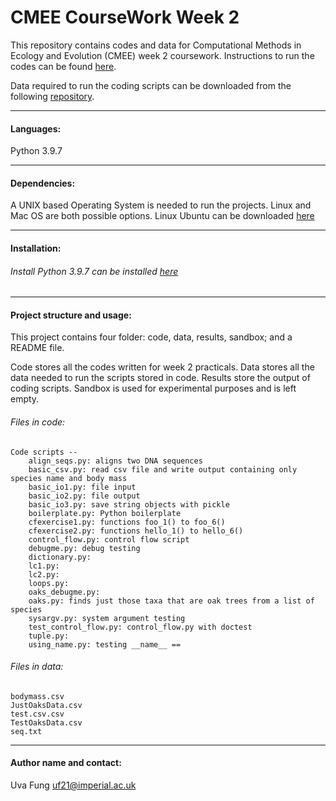 # CMEE CourseWork Week 2

This repository contains codes and data for Computational Methods in Ecology and Evolution (CMEE) week 2 coursework.
Instructions to run the codes can be found [here](https://mhasoba.github.io/TheMulQuaBio/intro.html).

Data required to run the coding scripts can be downloaded from the following [repository](https://github.com/mhasoba/TheMulQuaBio).

***

#### Languages:
Python 3.9.7

***********
#### Dependencies:
A UNIX based Operating System is needed to run the projects. Linux and Mac OS are both possible options. Linux Ubuntu can be downloaded [here](https://ubuntu.com/)


******************
#### Installation:

###### Install Python 3.9.7 can be installed [here](https://www.python.org/downloads/release/python-397/)


***********

#### Project structure and usage:
This project contains four folder: code, data, results, sandbox; and a README file.

Code stores all the codes written for week 2 practicals. Data stores all the data needed to run the scripts stored in code. Results store the output of coding scripts. Sandbox is used for experimental purposes and is left empty.

###### Files in code:

    Code scripts --
        align_seqs.py: aligns two DNA sequences
        basic_csv.py: read csv file and write output containing only species name and body mass
        basic_io1.py: file input
        basic_io2.py: file output
        basic_io3.py: save string objects with pickle
        boilerplate.py: Python boilerplate
        cfexercise1.py: functions foo_1() to foo_6()
        cfexercise2.py: functions hello_1() to hello_6()
        control_flow.py: control flow script
        debugme.py: debug testing
        dictionary.py:
        lc1.py:
        lc2.py:
        loops.py:
        oaks_debugme.py:
        oaks.py: finds just those taxa that are oak trees from a list of species
        sysargv.py: system argument testing
        test_control_flow.py: control_flow.py with doctest
        tuple.py:
        using_name.py: testing __name__ == 


###### Files in data:
    bodymass.csv
    JustOaksData.csv
    test.csv.csv
    TestOaksData.csv
    seq.txt

*****************
#### Author name and contact:
Uva Fung uf21@imperial.ac.uk
